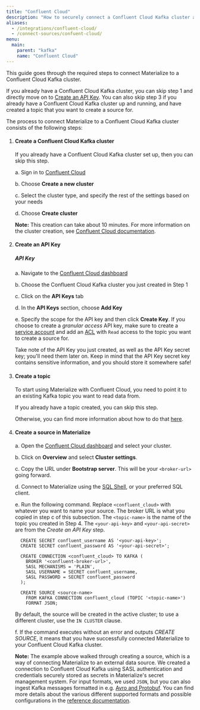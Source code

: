 ```yaml
---
title: "Confluent Cloud"
description: "How to securely connect a Confluent Cloud Kafka cluster as a source to Materialize."
aliases:
  - /integrations/confluent-cloud/
  - /connect-sources/confuent-cloud/
menu:
  main:
    parent: "kafka"
    name: "Confluent Cloud"
---
```


[//]: # "TODO(morsapaes) The Kafka guides need to be rewritten for consistency
with the Postgres ones. We should include spill to disk in the guidance then."

This guide goes through the required steps to connect Materialize to a Confluent
Cloud Kafka cluster.

If you already have a Confluent Cloud Kafka cluster, you can skip step 1 and
directly move on to [Create an API Key](#create-an-api-key). You can also skip
step 3 if you already have a Confluent Cloud Kafka cluster up and running, and
have created a topic that you want to create a source for.

The process to connect Materialize to a Confluent Cloud Kafka cluster consists
of the following steps:

1. #### Create a Confluent Cloud Kafka cluster

    If you already have a Confluent Cloud Kafka cluster set up, then you can
    skip this step.

    a. Sign in to [Confluent Cloud](https://confluent.cloud/)

    b. Choose **Create a new cluster**

    c. Select the cluster type, and specify the rest of the settings based on
    your needs

    d. Choose **Create cluster**

    **Note:** This creation can take about 10 minutes. For more information on the cluster creation, see [Confluent Cloud documentation](https://docs.confluent.io/cloud/current/get-started/index.html#step-1-create-a-ak-cluster-in-ccloud).

2. #### Create an API Key

    ##### API Key

    a. Navigate to the [Confluent Cloud dashboard](https://confluent.cloud/)

    b. Choose the Confluent Cloud Kafka cluster you just created in Step 1

    c. Click on the **API Keys** tab

    d. In the **API Keys** section, choose **Add Key**

    e. Specify the scope for the API key and then click **Create Key**. If you
    choose to create a _granular access_ API key, make sure to create a
    [service account](https://docs.confluent.io/cloud/current/access-management/identity/service-accounts.html#create-a-service-account-using-the-ccloud-console)
    and add an [ACL](https://docs.confluent.io/cloud/current/access-management/access-control/acl.html#use-access-control-lists-acls-for-ccloud)
    with `Read` access to the topic you want to create a source for.

    Take note of the API Key you just created, as well as the API Key secret
    key; you'll need them later on. Keep in mind that the API Key secret key
    contains sensitive information, and you should store it somewhere safe!

3. #### Create a topic

    To start using Materialize with Confluent Cloud, you need to point it to an
    existing Kafka topic you want to read data from.

    If you already have a topic created, you can skip this step.

    Otherwise, you can find more information about how to do that [here](https://docs.confluent.io/cloud/current/get-started/index.html#step-2-create-a-ak-topic).

4. #### Create a source in Materialize

    a. Open the [Confluent Cloud dashboard](https://confluent.cloud/) and select your cluster.

    b. Click on **Overview** and select **Cluster settings**.

    c. Copy the URL under **Bootstrap server**. This will be your `<broker-url>` going forward.

    d. Connect to Materialize using the [SQL Shell](https://console.materialize.com/),
       or your preferred SQL client.

    e. Run the following command. Replace `<confluent_cloud>` with whatever you
    want to name your source. The broker URL is what you copied in step c of
    this subsection. The `<topic-name>` is the name of the topic you created in
    Step 4. The `<your-api-key>` and `<your-api-secret>` are from the _Create
    an API Key_ step.

    ```mzsql
      CREATE SECRET confluent_username AS '<your-api-key>';
      CREATE SECRET confluent_password AS '<your-api-secret>';

      CREATE CONNECTION <confluent_cloud> TO KAFKA (
        BROKER '<confluent-broker-url>',
        SASL MECHANISMS = 'PLAIN',
        SASL USERNAME = SECRET confluent_username,
        SASL PASSWORD = SECRET confluent_password
      );

      CREATE SOURCE <source-name>
        FROM KAFKA CONNECTION confluent_cloud (TOPIC '<topic-name>')
        FORMAT JSON;
    ```
    By default, the source will be created in the active cluster; to use a different
    cluster, use the `IN CLUSTER` clause.

    f. If the command executes without an error and outputs _CREATE SOURCE_, it
    means that you have successfully connected Materialize to your Confluent
    Cloud Kafka cluster.

    **Note:** The example above walked through creating a source, which is a way
    of connecting Materialize to an external data source. We created a
    connection to Confluent Cloud Kafka using SASL authentication and credentials
    securely stored as secrets in Materialize's secret management system. For
    input formats, we used `JSON`, but you can also ingest Kafka messages
    formatted in e.g. [Avro and Protobuf](/sql/create-source/kafka/#supported-formats).
    You can find more details about the various different supported formats and
    possible configurations in the [reference documentation](/sql/create-source/kafka/).
